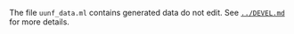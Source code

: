 The file `uunf_data.ml` contains generated data do not edit. See
[`../DEVEL.md`](../DEVEL.md) for more details.

